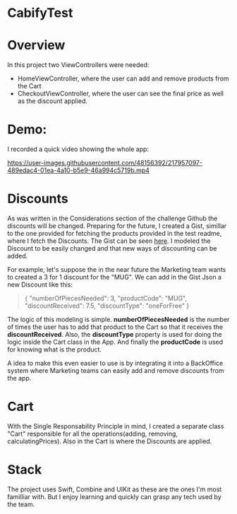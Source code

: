 # CabifyTest

# Overview
In this project two ViewControllers were needed:
- HomeViewController, where the user can add and remove products from the Cart
- CheckoutViewController, where the user can see the final price as well as the discount applied.

# Demo:
I recorded a quick video showing the whole app:


https://user-images.githubusercontent.com/48156392/217957097-489edac4-01ea-4a10-b5e9-46a994c5719b.mp4



# Discounts

As was written in the Considerations section of the challenge Github the discounts will be changed. Preparing for the future, I created a Gist,
simillar to the one provided for fetching the products provided in the test readme, where I fetch the Discounts. The Gist can be seen [here](https://gist.githubusercontent.com/pmrmoura/83a724e28ec78cac9ea930068681c78b/raw/b4966a5d64b6482605c21217ef03e13c6f5ee72d/Discounts.json).
I modeled the Discount to be easily changed and that new ways of discounting can be added.

For example, let's suppose the in the near future the Marketing team wants to created a 3 for 1 discount for the "MUG". We can add in the Gist Json a new Discount like this:

>  {
      "numberOfPiecesNeeded": 3,
      "productCode": "MUG",
      "discountReceived": 7.5,
      "discountType": "oneForFree"
  }
  
  The logic of this modeling is simple. **numberOfPiecesNeeded** is the number of times the user has to add that product to the Cart so that it receives the
  **discountReceived**. Also, the **discountType** property is used for doing the logic inside the Cart class in the App. And finally the **productCode** is used
  for knowing what is the product.
  
A idea to make this even easier to use is by integrating it into a BackOffice system where Marketing teams can easily add and remove discounts from the app.
  
  
# Cart

With the Single Responsability Principle in mind, I created a separate class "Cart" responsible for all the operations(adding, removing, calculatingPrices). Also in the Cart is where the Discounts are applied.

# Stack

The project uses Swift, Combine and UIKit as these are the ones I'm most familliar with. But I enjoy learning and quickly can grasp any tech used by the team.
